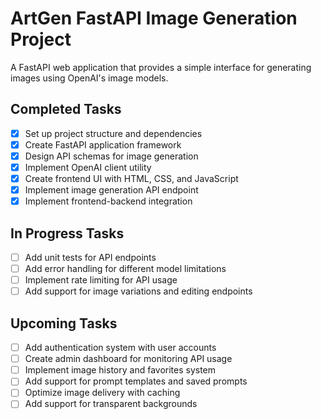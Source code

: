 # ArtGen FastAPI Image Generation Project

A FastAPI web application that provides a simple interface for generating images using OpenAI's image models.

## Completed Tasks
- [x] Set up project structure and dependencies
- [x] Create FastAPI application framework
- [x] Design API schemas for image generation
- [x] Implement OpenAI client utility
- [x] Create frontend UI with HTML, CSS, and JavaScript
- [x] Implement image generation API endpoint
- [x] Implement frontend-backend integration

## In Progress Tasks
- [ ] Add unit tests for API endpoints
- [ ] Add error handling for different model limitations
- [ ] Implement rate limiting for API usage
- [ ] Add support for image variations and editing endpoints

## Upcoming Tasks
- [ ] Add authentication system with user accounts
- [ ] Create admin dashboard for monitoring API usage
- [ ] Implement image history and favorites system
- [ ] Add support for prompt templates and saved prompts
- [ ] Optimize image delivery with caching
- [ ] Add support for transparent backgrounds 